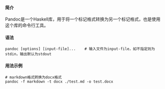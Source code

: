 #### 简介

Pandoc是一个Haskell库，用于将一个标记格式转换为另一个标记格式，也是使用这个库的命令行工具。

#### 语法

```
pandoc [options] [input-file]...	# 输入文件为input-file，如不指定则为stdin，输出默认为stdout
```



#### 用法示例
```shell
# markdown格式转换为docx格式
pandoc -f markdown -t docx ./test.md -o test.docx
```

